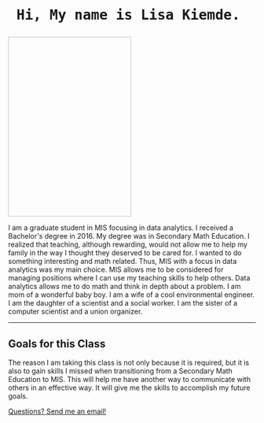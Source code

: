 
<!DOCTYPE html>
<html>
<meta charset="UTF-8">
<meta name="viewport" content="width=device-width, initial-scale=1">
<link rel="stylesheet" type="text/css" href="stylesheet.txt">
<body>
<h1 style="times;"><pre> Hi, My name is Lisa Kiemde.</pre></h1>
   <img "https://github.com/lgkiemde/Activity-2/blob/f47eefaa7616f0b6f1692277d89bc357e109981f/DSC_8518.jpg" width="250" height="365"/>
<p>
 I am a graduate student in MIS focusing in data analytics. I received a Bachelor's degree in 2016. My degree was in Secondary Math
Education. I realized that teaching, although rewarding, would not allow me to help my family in the way I thought they deserved to be cared for.
I wanted to do something interesting and math related. Thus, MIS with a focus in data analytics was my main choice. MIS allows me to be considered
for managing positions where I can use my teaching skills to help others. Data analytics allows me to do math and think in depth about a problem.
I am mom of a wonderful baby boy. I am a wife of a cool environmental engineer. I am the daughter of a scientist and a social worker.
I am the sister of a computer scientist and a union organizer.
</p>
<hr>
<h2> Goals for this Class </h2>
<p> The reason I am taking this class is not only because it is required, but it is also to gain skills I missed when transitioning from a
Secondary Math Education to MIS. This will help me have another way to communicate with others in an effective way. It will give me the skills
to accomplish my future goals.
</p>
<a href="lgmorton@unomaha.edu"> Questions? Send me an email! </a>
</body>
</html>
